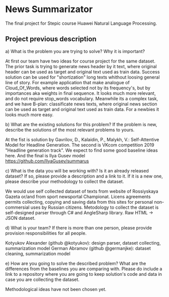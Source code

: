 # News Summarizator
The final project for Stepic course Huawei Natural Language Processing.

## Project previous description
a) What is the problem you are trying to solve? Why it is important?

At first our team have two ideas for course project for the same dataset.
The prior task is trying to generate news header by it text, where original header can be used as target and original text used as train data.
Success solution can be used for "shortization" long texts whithout loosing general line of story. For example application that make analogue of Cloud_Of_Words, where words selected not by its frequency's, but by importances aka weights in final sequence. It looks much more relevant, and do not require stop_words vocabulary.
Meanwhile its a complex task, and we have B-plan: classificate news texts, where original news section can be used as target and original text used as train data. For a newbies it looks much more easy.

b) What are the existing solutions for this problem? If the problem is new, describe the solutions of the most relevant problems to yours.

At the fist is solution by Gavrilov, D., Kalaidin, P., Malykh, V.: Self-Attentive Model for Headline Generation.
The second is VKcom competition 2019 "Headline generation track". We expect to find some good baseline ideas here.
And the final is Ilya Gusev model https://github.com/IlyaGusev/summarus

c) What is the data you will be working with? Is it an already released dataset? If so, please provide a description and a link to it. If it is a new one, please describe your methodology to collect the dataset.

We would use self collected dataset of texts from website of Rossiyskaya Gazeta or/and from sport newsportal Championat.
Licens agreements permits collecting, copying and saving data from this sites for personal non-commersial uses by Russian citizens.
Metodology to collect the dataset is self-designed parser through C# and AngleSharp library. Raw HTML -> JSON dataset.

d) What is your team? If there is more than one person, please provide provision responsibilities for all people.

Kotyukov Alexander (github @kotyukov): design parser, dataset collecting, summarization model
German Abramov (github @germanjke): dataset cleaning, summarization model

e) How are you going to solve the described problem? What are the differences from the baselines you are comparing with. Please do include a link to a repository where you are going to keep solution's code and data in case you are collecting  the dataset.

Methodological ideas have not been chosen yet.
